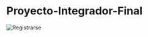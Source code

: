 # Proyecto-Integrador-Final





![Registrarse](https://user-images.githubusercontent.com/103141811/225481460-937cc698-313c-4152-bc89-65dd1b8afbfe.png)
